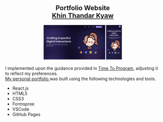 <h2 align="center">
  Portfolio Website<br/>
  <a href="https://khinthandarkyaw98.github.io/ktdk-portfolio/" target="_blank">Khin Thandar Kyaw</a>
</h2>

<div align="center">
  <img src="./Images/dsk.png" alt="Demo" style="width:200px; height: auto;" />
  <img src="./Images/ph.png" alt="Demo" style="width:51px; height: auto;" />
</div>
<br/>

<div>
  I implemented upon the guidance provided in <a href="https://youtu.be/yp6tRkS-QBU?si=cqC0MZFQEjcCwF11">Time To Program</a>, adjusting it to reflect my preferences.
</div>

<div>
  <a href="https://khinthandarkyaw98.github.io/ktdk-portfolio/" target="_blank">My personal portfolio </a> was built using the following technologies and tools.
  <ul>
    <li>React.js</li>
    <li>HTML5</li>
    <li>CSS3</li>
    <li>Formspree</li>
    <li>VSCode</li>
    <li>GitHub Pages</li>
  </ul>
<div>



